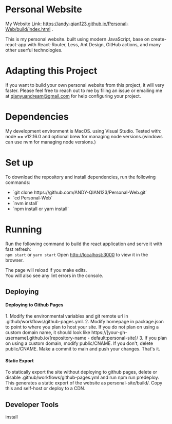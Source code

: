 # Personal Website
My Website Link: https://andy-qian123.github.io/Personal-Web/build/index.html .
</hr>
This is my personal website. built using modern JavaScript, base on create-react-app with React-Router, Less, Ant Design, GitHub actions, and many other userful technologies.

# Adapting this Project
If you want to build your own personal website from this project, it will very faster. Please feel free to reach out to me by filing an issue or emailing me at qianyuandream@gmail.com for help configuring your project.

# Dependencies
My development environment is MacOS. using Visual Studio.
Tested with: node == v12.16.0 and optional brew for managing node versions.(windows can use nvm for managing node versions.)

# Set up
To download the repository and install dependencies, run the following commands:
<ul>
  <li>`git clone https://github.com/ANDY-QIAN123/Personal-Web.git`</li>
  <li>`cd Personal-Web`</li>
  <li>`nvm install`</li>
  <li>`npm install  or  yarn install`</li>
</ul>

# Running

Run the following command to build the react application and serve it with fast refresh:
</br>
`npm start`
or
`yarn start`
Open [http://localhost:3000](http://localhost:3000) to view it in the browser.

The page will reload if you make edits.\
You will also see any lint errors in the console.

## Deploying
<h4>Deploying to Github Pages</h4>
1. Modify the environmental variables and git remote url in .github/workflows/github-pages.yml.
2. Modify homepage in package.json to point to where you plan to host your site. If you do not plan on using a custom domain name, it should look like https://[your-gh-username].github.io/[repository-name - default:personal-site]/
3. If you plan on using a custom domain, modify public/CNAME. If you don't, delete public/CNAME.
Make a commit to main and push your changes. That's it.

<h4>Static Export</h4>
To statically export the site without deploying to github pages, delete or disable .github/workflows/github-pages.yml and run npm run predeploy. This generates a static export of the website as personal-site/build/. Copy this and self-host or deploy to a CDN.

## Developer Tools
install

